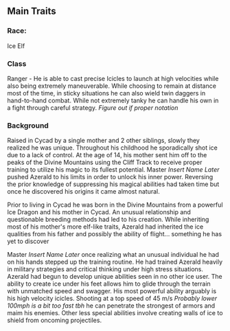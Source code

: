## Main Traits
### Race:
Ice Elf 
### Class
Ranger - He is able to cast precise Icicles to launch at high velocities while also being extremely maneuverable. While choosing to remain at distance most of the time, in sticky situations he can also wield twin daggers in hand-to-hand combat. While not extremely tanky he can handle his own in a fight through careful strategy.
*Figure out if proper notation*
### Background 
Raised in Cycad by a single mother and 2 other siblings, slowly they realized he was unique. Throughout his childhood he sporadically shot ice due to a lack of control. At the age of 14, his mother sent him off to the peaks of the Divine Mountains using the Cliff Track to receive proper training to utilize his magic to its fullest potential. Master *Insert Name Later* pushed Azerald to his limits in order to unlock his inner power. Reversing the prior knowledge of suppressing his magical abilities had taken time but once he discovered his origins it came almost natural. 

Prior to living in Cycad he was born in the Divine Mountains from a powerful Ice Dragon and his mother in Cycad. An unusual relationship and questionable breeding methods had led to his creation. While inheriting most of his mother's more elf-like traits, Azerald had inherited the ice qualities from his father and possibly the ability of flight...  something he has yet to discover

Master *Insert Name Later* once realizing what an unusual individual he had on his hands stepped up the training routine. He had trained Azerald heavily in military strategies and critical thinking under high stress situations. Azerald had begun to develop unique abilities seen in no other ice user. The ability to create ice under his feet allows him to glide through the terrain with unmatched speed and swagger. His most powerful ability arguably is his high velocity icicles. Shooting at a top speed of 45 m/s *Probably lower 100mph is a bit too fast tbh* he can penetrate the strongest of armors and maim his enemies. Other less special abilities involve creating walls of ice to shield from oncoming projectiles.